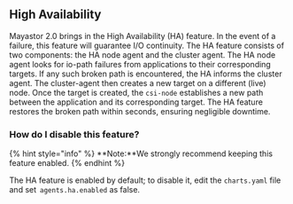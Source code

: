 ## High Availability 

Mayastor 2.0 brings in the High Availability (HA) feature. In the event of a failure, this feature will guarantee I/O continuity. 
The HA feature consists of two components: the HA node agent and the cluster agent. The HA node agent looks for io-path failures from applications to their corresponding targets. If any such broken path is encountered, the HA informs the cluster agent. The cluster-agent then creates a new target on a different (live) node. Once the target is created, the `csi-node` establishes a new path between the application and its corresponding target. The HA feature restores the broken path within seconds, ensuring negligible downtime. 

### How do I disable this feature? 

{% hint style="info" %}
**Note:**We strongly recommend keeping this feature enabled.
{% endhint %}

The HA feature is enabled by default; to disable it, edit the `charts.yaml` file and set  `agents.ha.enabled` as false. 
